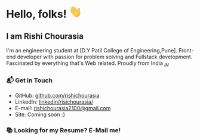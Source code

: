 
# Hello, folks! <img src="https://raw.githubusercontent.com/siddhant-roy/siddhant-roy/master/wave.gif" width="35px">

## I am **Rishi Chourasia**

<!-- ![.NET](https://img.shields.io/badge/.NET-Expert-lightblue) -->
<!-- ![C++](https://img.shields.io/badge/C++-Expert-purple) -->
<!-- ![Python](https://img.shields.io/badge/Python-Expert-lightgreen)
![HTML](https://img.shields.io/badge/HTML-Intermediate-orange)
![CSS](https://img.shields.io/badge/CSS-Intermediate-blue)
![JavaScript](https://img.shields.io/badge/JavaScript-Intermediate-yellow) -->
<!-- ![TypeScript](https://img.shields.io/badge/TypeScript-Intermediate-lightgrey) -->
<!-- ![SQL](https://img.shields.io/badge/SQL-Intermediate-red) -->

<!-- <p align="center"> <img src="https://komarev.com/ghpvc/?username=rishichourasia&label=Profile%20Views&color=118c70&style=flat" alt="rishichourasia" /> </p> -->

I'm an engineering student at [D.Y Patil College of Engineering,Pune]. Front-end developer with passion for problem solving and Fullstack development. Fascinated by everything that's Web related. Proudly from India <sub>_IN_</sub>

<!--<br />
<p align="center"> <a><img src="https://github-profile-trophy.vercel.app/?username=siddhant-roy" alt="siddhant-roy" /></a> sdfsdfsdfasdfasdf///</p>
<br />-->

<!--
## 🔧 Technologies & Tools
![](https://img.shields.io/badge/OS-Windows-informational?style=flat&logo=linux&logoColor=white&color=2bbc8a)
![](https://img.shields.io/badge/Editor-IntelliJ_IDEA-informational?style=flat&logo=intellij-idea&logoColor=white&color=2bbc8a)
![](https://img.shields.io/badge/Code-Python-informational?style=flat&logo=python&logoColor=white&color=2bbc8a)
![](https://img.shields.io/badge/Code-JavaScript-informational?style=flat&logo=javascript&logoColor=white&color=2bbc8a)
![](https://img.shields.io/badge/Code-Golang-informational?style=flat&logo=go&logoColor=white&color=2bbc8a)
![](https://img.shields.io/badge/Code-Make-informational?style=flat&logo=cmake&logoColor=white&color=2bbc8a)
![](https://img.shields.io/badge/Code-Vue-informational?style=flat&logo=vue.js&logoColor=white&color=2bbc8a)
![](https://img.shields.io/badge/Shell-Bash-informational?style=flat&logo=gnu-bash&logoColor=white&color=2bbc8a)
![](https://img.shields.io/badge/Tools-PostgreSQL-informational?style=flat&logo=postgresql&logoColor=white&color=2bbc8a)
![](https://img.shields.io/badge/Tools-Docker-informational?style=flat&logo=docker&logoColor=white&color=2bbc8a)
![](https://img.shields.io/badge/Tools-Kubernetes-informational?style=flat&logo=kubernetes&logoColor=white&color=2bbc8a)
![](https://img.shields.io/badge/Tools-Red_Hat_OpenShift-informational?style=flat&logo=red-hat-open-shift&logoColor=white&color=2bbc8a)
![](https://img.shields.io/badge/Cloud-Digital_Ocean-informational?style=flat&logo=digitalocean&logoColor=white&color=2bbc8a)-->

<!-- - 🔭 Currently studying: at **D.Y Patil College of Engineering,Pune**
- 🌱 Currently learning: **React.JS**
- ⚙️ Mastering: `.html`, `.css`, `.js`, `.ts`, `.jsx`, `.cs`, `.cpp`, `.py`
- 👯 I’m actively looking for **Internships** and/or **Freelance** projects -->
<!--(- 💬 I'm mostly active within the **Vue.JS**, **Node.JS** communities)-->

### 📬 Get in Touch

- GitHub: [github.com/rishichourasia][github]
- LinkedIn: [linkedin/risichourasia/][linkedin]
- E-mail: rishichourasia2100@gmail.com
- Site: Coming soon :)

### 📚 Looking for my Resume? E-Mail me!

<!-- ![Siddhant Roy's github stats](https://github-readme-stats.vercel.app/api?username=rishichourasia&iuhhhkjhungjgjhgjh asfjf w wfpw weowEshow_icons=true&hide_border=true) -->

[github]: https://github.com/rishichourasia
[site]: https://
[linkedin]: https://www.linkedin.com/in/rishi-chourasia-81a8131b2/
